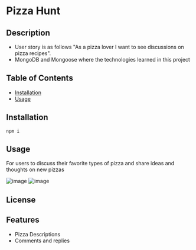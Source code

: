 # Pizza Hunt

## Description

- User story is as follows "As a pizza lover I want to see discussions on pizza recipes".
- MongoDB and Mongoose where the technologies learned in this project

## Table of Contents


- [Installation](#installation)
- [Usage](#usage)

## Installation

```
npm i
```

## Usage

For users to discuss their favorite types of pizza and share ideas and thoughts on new pizzas


![image](https://user-images.githubusercontent.com/108630160/204115989-caa622a5-0274-4a4d-a7c6-144ac91a45aa.png)
![image](https://user-images.githubusercontent.com/108630160/204116001-845d793b-a3cb-4f6b-bc93-7afd9ea54417.png)



## License



## Features

- Pizza Descriptions
- Comments and replies

